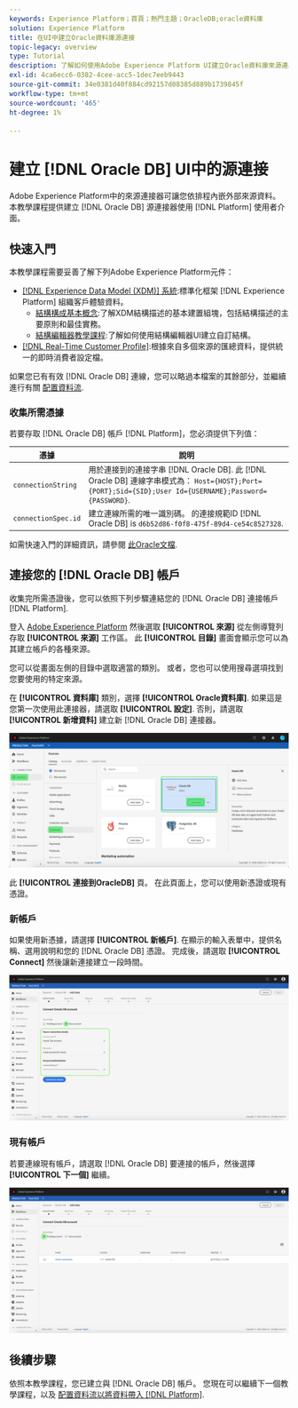 ```yaml
---
keywords: Experience Platform；首頁；熱門主題；OracleDB;oracle資料庫
solution: Experience Platform
title: 在UI中建立Oracle資料庫源連接
topic-legacy: overview
type: Tutorial
description: 了解如何使用Adobe Experience Platform UI建立Oracle資料庫來源連線。
exl-id: 4ca6ecc6-0382-4cee-acc5-1dec7eeb9443
source-git-commit: 34e0381d40f884cd92157d08385d889b1739845f
workflow-type: tm+mt
source-wordcount: '465'
ht-degree: 1%

---
```


# 建立 [!DNL Oracle DB] UI中的源連接

Adobe Experience Platform中的來源連接器可讓您依排程內嵌外部來源資料。 本教學課程提供建立 [!DNL Oracle DB] 源連接器使用 [!DNL Platform] 使用者介面。

## 快速入門

本教學課程需要妥善了解下列Adobe Experience Platform元件：

* [[!DNL Experience Data Model (XDM)] 系統](../../../../../xdm/home.md):標準化框架 [!DNL Experience Platform] 組織客戶體驗資料。
   * [結構構成基本概念](../../../../../xdm/schema/composition.md):了解XDM結構描述的基本建置組塊，包括結構描述的主要原則和最佳實務。
   * [結構編輯器教學課程](../../../../../xdm/tutorials/create-schema-ui.md):了解如何使用結構編輯器UI建立自訂結構。
* [[!DNL Real-Time Customer Profile]](../../../../../profile/home.md):根據來自多個來源的匯總資料，提供統一的即時消費者設定檔。

如果您已有有效 [!DNL Oracle DB] 連線，您可以略過本檔案的其餘部分，並繼續進行有關 [配置資料流](../../dataflow/databases.md).

### 收集所需憑據

若要存取 [!DNL Oracle DB] 帳戶 [!DNL Platform]，您必須提供下列值：

| 憑據 | 說明 |
| ---------- | ----------- |
| `connectionString` | 用於連接到的連接字串 [!DNL Oracle DB]. 此 [!DNL Oracle DB] 連線字串模式為： `Host={HOST};Port={PORT};Sid={SID};User Id={USERNAME};Password={PASSWORD}`. |
| `connectionSpec.id` | 建立連線所需的唯一識別碼。 的連接規範ID [!DNL Oracle DB] is `d6b52d86-f0f8-475f-89d4-ce54c8527328`. |

如需快速入門的詳細資訊，請參閱 [此Oracle文檔](https://docs.oracle.com/database/121/ODPNT/featConnecting.htm#ODPNT199).

## 連接您的 [!DNL Oracle DB] 帳戶

收集完所需憑證後，您可以依照下列步驟連結您的 [!DNL Oracle DB] 連接帳戶 [!DNL Platform].

登入 [Adobe Experience Platform](https://platform.adobe.com) 然後選取 **[!UICONTROL 來源]** 從左側導覽列存取 **[!UICONTROL 來源]** 工作區。 此 **[!UICONTROL 目錄]** 畫面會顯示您可以為其建立帳戶的各種來源。

您可以從畫面左側的目錄中選取適當的類別。 或者，您也可以使用搜尋選項找到您要使用的特定來源。

在 **[!UICONTROL 資料庫]** 類別，選擇 **[!UICONTROL Oracle資料庫]**. 如果這是您第一次使用此連接器，請選取 **[!UICONTROL 設定]**. 否則，請選取 **[!UICONTROL 新增資料]** 建立新 [!DNL Oracle DB] 連接器。

![目錄](../../../../images/tutorials/create/oracle/catalog.png)

此 **[!UICONTROL 連接到OracleDB]** 頁。 在此頁面上，您可以使用新憑證或現有憑證。

### 新帳戶

如果使用新憑據，請選擇 **[!UICONTROL 新帳戶]**. 在顯示的輸入表單中，提供名稱、選用說明和您的 [!DNL Oracle DB] 憑證。 完成後，請選取 **[!UICONTROL Connect]** 然後讓新連接建立一段時間。

![connect](../../../../images/tutorials/create/oracle/new.png)

### 現有帳戶

若要連線現有帳戶，請選取 [!DNL Oracle DB] 要連接的帳戶，然後選擇 **[!UICONTROL 下一個]** 繼續。

![現有](../../../../images/tutorials/create/oracle/existing.png)

## 後續步驟

依照本教學課程，您已建立與 [!DNL Oracle DB] 帳戶。 您現在可以繼續下一個教學課程，以及 [配置資料流以將資料帶入 [!DNL Platform]](../../dataflow/databases.md).
